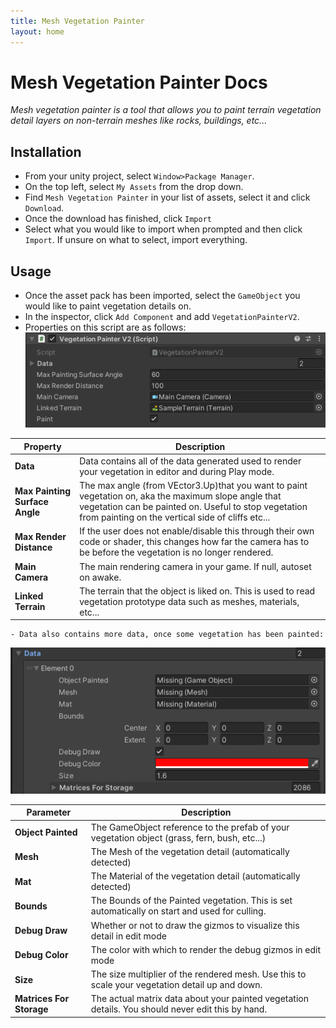 ```yaml
---
title: Mesh Vegetation Painter
layout: home
---
```


# Mesh Vegetation Painter Docs

*Mesh vegetation painter is a tool that allows you to paint terrain vegetation detail layers on non-terrain meshes like rocks, buildings, etc...*

## Installation

- From your unity project, select `Window>Package Manager`.
- On the top left, select `My Assets` from the drop down.
- Find `Mesh Vegetation Painter` in your list of assets, select it and click `Download`.
- Once the download has finished, click `Import`
- Select what you would like to import when prompted and then click `Import`. If unsure on what to select, import everything.

## Usage
- Once the asset pack has been imported, select the `GameObject` you would like to paint vegetation details on.
- In the inspector, click `Add Component` and add `VegetationPainterV2`.
- Properties on this script are as follows:
![Script Properties](/assets/images/scriptProperties.png)

| Property 	| Description 	|
|---	|---	|
| **Data** 	| Data contains all of the data generated used to render your vegetation in editor and during Play mode. 	|
| **Max Painting Surface Angle** 	| The max angle (from VEctor3.Up)that you want to paint vegetation on, aka the maximum slope angle that vegetation can be painted on. Useful to stop vegetation from painting on the vertical side of cliffs etc... 	|
| **Max Render Distance** 	| If the user does not enable/disable this through their own code or shader, this changes how far the camera has to be before the vegetation is no longer rendered. 	|
| **Main Camera** 	| The main rendering camera in your game. If null, autoset on awake. 	|
| **Linked Terrain** 	| The terrain that the object is liked on. This is used to read vegetation prototype data such as meshes, materials, etc... 	|
    - Data also contains more data, once some vegetation has been painted:

![Data Properties](/assets/images/dataProperties.png)

| Parameter 	| Description 	|
|---	|---	|
| **Object Painted** 	| The GameObject reference to the prefab of your vegetation object (grass, fern, bush, etc...) 	|
| **Mesh** 	| The Mesh of the vegetation detail (automatically detected) 	|
| **Mat** 	| The Material of the vegetation detail (automatically detected) 	|
| **Bounds** 	| The Bounds of the Painted vegetation. This is set automatically on start and used for culling. 	|
| **Debug Draw** 	| Whether or not to draw the gizmos to visualize this detail in edit mode 	|
| **Debug Color** 	| The color with which to render the debug gizmos in edit mode 	|
| **Size** 	| The size multiplier of the rendered mesh. Use this to scale your vegetation detail up and down. 	|
| **Matrices For Storage** 	| The actual matrix data about your painted vegetation details. You should never edit this by hand. 	|